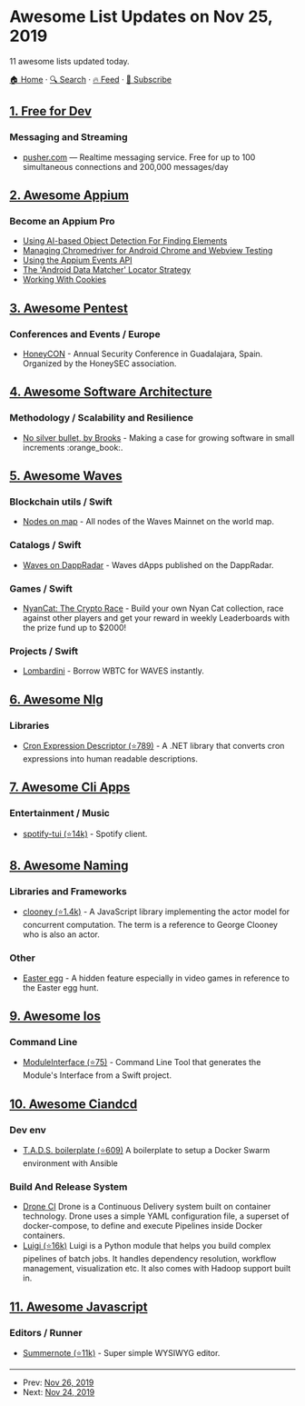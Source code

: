 # Awesome List Updates on Nov 25, 2019

11 awesome lists updated today.

[🏠 Home](/README.md) · [🔍 Search](https://test.trackawesomelist.com/search/) · [🔥 Feed](https://test.trackawesomelist.com/feed.xml) · [📮 Subscribe](https://trackawesomelist.us17.list-manage.com/subscribe?u=d2f0117aa829c83a63ec63c2f&id=36a103854c)



## [1. Free for Dev](/content/ripienaar/free-for-dev/README.md)

### Messaging and Streaming

*   [pusher.com](https://pusher.com/) — Realtime messaging service. Free for up to 100 simultaneous connections and 200,000 messages/day

## [2. Awesome Appium](/content/SrinivasanTarget/awesome-appium/README.md)

### Become an Appium Pro

*   [Using AI-based Object Detection For Finding Elements](https://appiumpro.com/editions/92)
*   [Managing Chromedriver for Android Chrome and Webview Testing](https://appiumpro.com/editions/93)
*   [Using the Appium Events API](https://appiumpro.com/editions/94)
*   [The 'Android Data Matcher' Locator Strategy](https://appiumpro.com/editions/95)
*   [Working With Cookies](https://appiumpro.com/editions/96)

## [3. Awesome Pentest](/content/enaqx/awesome-pentest/README.md)

### Conferences and Events / Europe

*   [HoneyCON](https://honeycon.eu/) - Annual Security Conference in Guadalajara, Spain. Organized by the HoneySEC association.

## [4. Awesome Software Architecture](/content/simskij/awesome-software-architecture/README.md)

### Methodology / Scalability and Resilience

*   [No silver bullet, by Brooks](http://worrydream.com/refs/Brooks-NoSilverBullet.pdf) - Making a case for growing software in small increments :orange\_book:.

## [5. Awesome Waves](/content/msmolyakov/awesome-waves/README.md)

### Blockchain utils / Swift

*   [Nodes on map](http://waves-nodes-map.ikardanov.com/) - All nodes of the Waves Mainnet on the world map.

### Catalogs / Swift

*   [Waves on DappRadar](https://dappradar.com/rankings/protocol/waves) - Waves dApps published on the DappRadar.

### Games / Swift

*   [NyanCat: The Crypto Race](https://nyancat.io/) - Build your own Nyan Cat collection, race against other players and get your reward in weekly Leaderboards with the prize fund up to $2000!

### Projects / Swift

*   [Lombardini](https://lombardini.io/) - Borrow WBTC for WAVES instantly.

## [6. Awesome Nlg](/content/accelerated-text/awesome-nlg/README.md)

### Libraries

*   [Cron Expression Descriptor (⭐789)](https://github.com/bradymholt/cron-expression-descriptor) - A .NET library that converts cron expressions into human readable descriptions.

## [7. Awesome Cli Apps](/content/agarrharr/awesome-cli-apps/README.md)

### Entertainment / Music

*   [spotify-tui (⭐14k)](https://github.com/Rigellute/spotify-tui) - Spotify client.

## [8. Awesome Naming](/content/gruhn/awesome-naming/README.md)

### Libraries and Frameworks

*   [clooney (⭐1.4k)](https://github.com/GoogleChromeLabs/clooney) - A JavaScript library implementing the actor model for concurrent computation. The term is a reference to George Clooney who is also an actor.

### Other

*   [Easter egg](https://en.wikipedia.org/wiki/Easter_egg_\(media\)) - A hidden feature especially in video games in reference to the Easter egg hunt.

## [9. Awesome Ios](/content/vsouza/awesome-ios/README.md)

### Command Line

*   [ModuleInterface (⭐75)](https://github.com/minuscorp/ModuleInterface) - Command Line Tool that generates the Module's Interface from a Swift project.

## [10. Awesome Ciandcd](/content/cicdops/awesome-ciandcd/README.md)

### Dev env

*   [T.A.D.S. boilerplate (⭐609)](https://github.com/Thomvaill/tads-boilerplate) A boilerplate to setup a Docker Swarm environment with Ansible

### Build And Release System

*   [Drone CI](https://drone.io/) Drone is a Continuous Delivery system built on container technology. Drone uses a simple YAML configuration file, a superset of docker-compose, to define and execute Pipelines inside Docker containers.
*   [Luigi (⭐16k)](https://github.com/spotify/luigi) Luigi is a Python module that helps you build complex pipelines of batch jobs. It handles dependency resolution, workflow management, visualization etc. It also comes with Hadoop support built in.

## [11. Awesome Javascript](/content/sorrycc/awesome-javascript/README.md)

### Editors / Runner

*   [Summernote (⭐11k)](https://github.com/summernote/summernote) - Super simple WYSIWYG editor.

---

- Prev: [Nov 26, 2019](/content/2019/11/26/README.md)
- Next: [Nov 24, 2019](/content/2019/11/24/README.md)